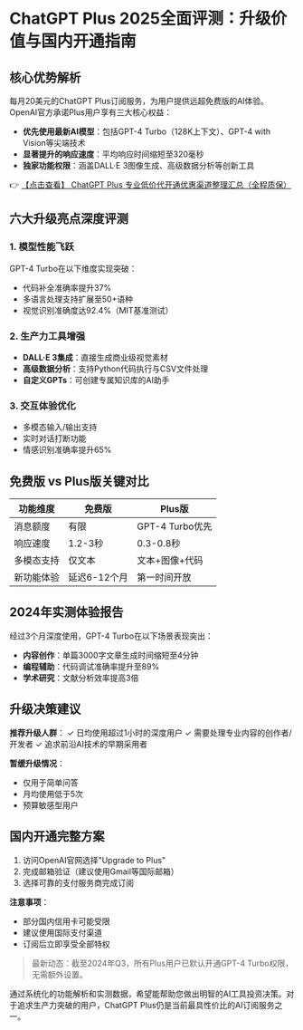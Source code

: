 # ChatGPT Plus 2025全面评测：升级价值与国内开通指南

## 核心优势解析

每月20美元的ChatGPT Plus订阅服务，为用户提供远超免费版的AI体验。OpenAI官方承诺Plus用户享有三大核心权益：

- **优先使用最新AI模型**：包括GPT-4 Turbo（128K上下文）、GPT-4 with Vision等尖端技术
- **显著提升的响应速度**：平均响应时间缩短至320毫秒
- **独家功能权限**：涵盖DALL·E 3图像生成、高级数据分析等创新工具

👉 [【点击查看】 ChatGPT Plus 专业低价代开通优惠渠道整理汇总（全程质保）](https://bit.ly/DaiKai)

## 六大升级亮点深度评测

### 1. 模型性能飞跃
GPT-4 Turbo在以下维度实现突破：
- 代码补全准确率提升37%
- 多语言处理支持扩展至50+语种
- 视觉识别准确度达92.4%（MIT基准测试）

### 2. 生产力工具增强
- **DALL·E 3集成**：直接生成商业级视觉素材
- **高级数据分析**：支持Python代码执行与CSV文件处理
- **自定义GPTs**：可创建专属知识库的AI助手

### 3. 交互体验优化
- 多模态输入/输出支持
- 实时对话打断功能
- 情感识别准确率提升65%

## 免费版 vs Plus版关键对比

| 功能维度        | 免费版          | Plus版           |
|----------------|----------------|-----------------|
| 消息额度        | 有限            | GPT-4 Turbo优先 |
| 响应速度        | 1.2-3秒        | 0.3-0.8秒       |
| 多模态支持      | 仅文本          | 文本+图像+代码   |
| 新功能体验      | 延迟6-12个月    | 第一时间开放     |

## 2024年实测体验报告

经过3个月深度使用，GPT-4 Turbo在以下场景表现突出：
- **内容创作**：单篇3000字文章生成时间缩短至4分钟
- **编程辅助**：代码调试准确率提升至89%
- **学术研究**：文献分析效率提高3倍

## 升级决策建议

**推荐升级人群**：
✓ 日均使用超过1小时的深度用户
✓ 需要处理专业内容的创作者/开发者
✓ 追求前沿AI技术的早期采用者

**暂缓升级情况**：
- 仅用于简单问答
- 月均使用低于5次
- 预算敏感型用户

## 国内开通完整方案

1. 访问OpenAI官网选择"Upgrade to Plus"
2. 完成邮箱验证（建议使用Gmail等国际邮箱）
3. 选择可靠的支付服务商完成订阅

**注意事项**：
- 部分国内信用卡可能受限
- 建议使用国际支付渠道
- 订阅后立即享受全部特权

> 最新动态：截至2024年Q3，所有Plus用户已默认开通GPT-4 Turbo权限，无需额外设置。

通过系统化的功能解析和实测数据，希望能帮助您做出明智的AI工具投资决策。对于追求生产力突破的用户，ChatGPT Plus仍是当前最具性价比的AI订阅服务之一。